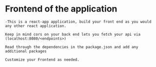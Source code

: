 # Frontend of the application

    -This is a react-app application, build your front end as you would any other react application.

    Keep in mind cors on your back end lets you fetch your api via (localhost:8080/<endpoints>)
    
    Read through the dependencies in the package.json and add any additional packages

    Customize your Frontend as needed.